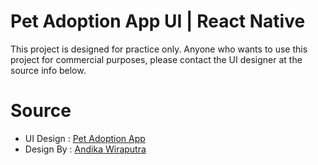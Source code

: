 # Pet Adoption App UI | React Native

This project is designed for practice only. Anyone who wants to use this project for commercial purposes, please contact the UI designer at the source info below.

# Source 

- UI Design : [Pet Adoption App](https://dribbble.com/shots/14930598-Pet-Adoption-App)
- Design By : [Andika Wiraputra](https://dribbble.com/AndikaWP)
